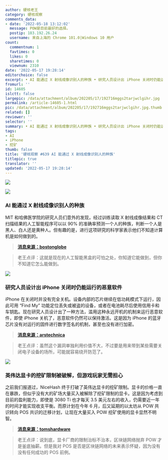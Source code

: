 ```yaml
---
author: 硬核老王
category: 硬核观察
comments_data:
- date: '2022-05-18 13:12:02'
  message: POW是目前最好的选择。
  postip: 183.192.26.24
  username: 来自上海的 Chrome 101.0|Windows 10 用户
count:
  commentnum: 1
  favtimes: 0
  likes: 0
  sharetimes: 0
  viewnum: 2310
date: '2022-05-17 19:28:14'
editorchoice: false
excerpt: • AI 能通过 X 射线成像识别人的种族 • 研究人员设计出 iPhone 关闭时仍能运行的恶意软件 • 英伟达显卡的挖矿限制被破解，但游戏玩家无需担心
fromurl: ''
id: 14605
islctt: false
largepic: /data/attachment/album/202205/17/192716mggs2tarjwclgihr.jpg
permalink: /article-14605-1.html
pic: /data/attachment/album/202205/17/192716mggs2tarjwclgihr.jpg.thumb.jpg
related: []
reviewer: ''
selector: ''
summary: • AI 能通过 X 射线成像识别人的种族 • 研究人员设计出 iPhone 关闭时仍能运行的恶意软件 • 英伟达显卡的挖矿限制被破解，但游戏玩家无需担心
tags:
- AI
- iPhone
- 挖矿
thumb: false
title: '硬核观察 #639 AI 能通过 X 射线成像识别人的种族'
titlepic: true
translator: ''
updated: '2022-05-17 19:28:14'
---
```


![](/data/attachment/album/202205/17/192716mggs2tarjwclgihr.jpg)


![](/data/attachment/album/202205/17/192728dyt6lb3bgogsa9ja.jpg)


### AI 能通过 X 射线成像识别人的种族


MIT 和哈佛医学院的研究人员们意外的发现，经过训练读取 X 射线成像结果和 CT 扫描结果的人工智能程序可以以 90% 的准确率预测一个人的种族，判断一个人是黑人、白人还是黄种人。但有趣的是，进行这项研究的科学家表示他们不知道计算机是如何做到的。



> 
> **[消息来源：bostonglobe](https://www.bostonglobe.com/2022/05/13/business/mit-harvard-scientists-find-ai-can-recognize-race-x-rays-nobody-knows-how/)**
> 
> 
> 



> 
> 老王点评：这就是现在的人工智能黑盒的可怕之处，你知道它能做到，但你不知道它怎么能做到。
> 
> 
> 


![](/data/attachment/album/202205/17/192741bzytja888rerf8j5.jpg)


### 研究人员设计出 iPhone 关闭时仍能运行的恶意软件


iPhone 在关闭时并没有完全关机。设备内部的芯片继续在低功耗模式下运行，因此可用 “Find My” 功能定位丢失或被盗的设备，或者在电池耗尽后使用信用卡和车钥匙。现在研究人员设计出了一种方法，滥用这种永远开机的机制来运行恶意软件，即使 iPhone 关机了，恶意软件仍然可以保持激活。这是因为 iPhone 的蓝牙芯片没有对运行的固件进行数字签名的机制，甚至也没有进行加密。



> 
> **[消息来源：arstechnica](https://arstechnica.com/information-technology/2022/05/researchers-devise-iphone-malware-that-runs-even-when-device-is-turned-off/)**
> 
> 
> 



> 
> 老王点评：虽然这个漏洞单独利用价值不大，不过要是用来带到某些需要关闭电子设备的场所，可能就容易绕开防范了。
> 
> 
> 


![](/data/attachment/album/202205/17/192755f0ocjbc083ybyv04.jpg)


### 英伟达显卡的挖矿限制被破解，但游戏玩家无需担心


之前我们报道过，NiceHash 终于打破了英伟达显卡的挖矿限制。显卡的价格一直在暴跌，但似乎没有大的矿场大量买入被解除了挖矿限制的显卡。这是因为考虑到目前的盈利能力，即使是 3080 Ti 也才每天 3.5 美元左右的收入，仍需要近一年的时间才能实现收支平衡。而原计划在今年 6 月，后又延期的以太坊从 POW 共识转向 POS 共识的迁移计划，让现在大量买入 POW 挖矿使用的显卡显然不明智。



> 
> **[消息来源：tomshardware](https://www.tomshardware.com/news/nicehash-quickminer-bypasses-nvidia-lhr-limiter)**
> 
> 
> 



> 
> 老王点评：说到底，显卡厂商的限制治标不治本，区块链网络抛弃 POW 才是釜底抽薪。但是我对 POS 是否是区块链网络的未来表示怀疑，因为没有没有任何成功的 POS 前例。
> 
> 
>